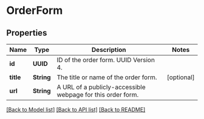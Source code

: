 # OrderForm

## Properties
Name | Type | Description | Notes
------------ | ------------- | ------------- | -------------
**id** | **UUID** | ID of the order form. UUID Version 4. | 
**title** | **String** | The title or name of the order form. | [optional] 
**url** | **String** | A URL of a publicly-accessible webpage for this order form. | 

[[Back to Model list]](../README.md#documentation-for-models) [[Back to API list]](../README.md#documentation-for-api-endpoints) [[Back to README]](../README.md)


